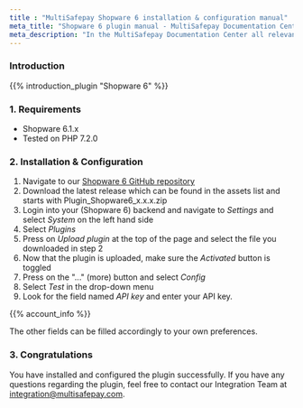 ```yaml
---
title : "MultiSafepay Shopware 6 installation & configuration manual"
meta_title: "Shopware 6 plugin manual - MultiSafepay Documentation Center"
meta_description: "In the MultiSafepay Documentation Center all relevant information regarding our Plugins and API. As well as Support pages for Payment Method, Tools and General Questions. You can also find the contact details of our Support Team and Integration Team."
---
```


### Introduction

{{% introduction_plugin "Shopware 6" %}}

### 1. Requirements
- Shopware 6.1.x
- Tested on PHP 7.2.0

### 2. Installation & Configuration
1. Navigate to our [Shopware 6 GitHub repository](https://github.com/MultiSafepay/shopware6/releases)
2. Download the latest release which can be found in the assets list and starts with Plugin_Shopware6_x.x.x.zip
3. Login into your (Shopware 6) backend and navigate to _Settings_ and select _System_ on the left hand side
4. Select _Plugins_
5. Press on _Upload plugin_ at the top of the page and select the file you downloaded in step 2
6. Now that the plugin is uploaded, make sure the _Activated_ button is toggled
7. Press on the "..." (more) button and select _Config_
8. Select _Test_ in the drop-down menu
9. Look for the field named _API key_ and enter your API key.

{{% account_info %}} 

The other fields can be filled accordingly to your own preferences.

### 3. Congratulations
You have installed and configured the plugin successfully. If you have any questions regarding the plugin, feel free to contact our Integration Team at <integration@multisafepay.com>.
